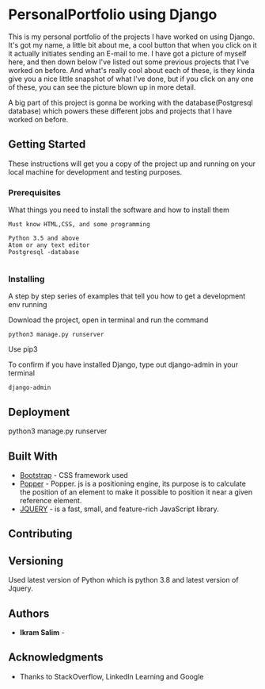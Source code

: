 # PersonalPortfolio using Django

This is my personal portfolio of the projects I have worked on using Django. It's got my name, a little bit about me, a cool button that when you click on it it actually initiates sending an E-mail to me. I have got a picture of myself here, and then down below I've listed out some previous projects that I've worked on before. And what's really cool about each of these, is they kinda give you a nice little snapshot of what I've done, but if you click on any one of these, you can see the picture blown up in more detail. 




A big part of this project is gonna be working with the database(Postgresql database) which powers these different jobs and projects that I have worked on before. 


## Getting Started

These instructions will get you a copy of the project up and running on your local machine for development and testing purposes. 

### Prerequisites

What things you need to install the software and how to install them

```
Must know HTML,CSS, and some programming

Python 3.5 and above 
Atom or any text editor
Postgresql -database


```

### Installing

A step by step series of examples that tell you how to get a development env running

Download the project, open in terminal and run the command 

```
python3 manage.py runserver
```
Use pip3



To confirm if you have installed Django, type out django-admin in your terminal 
```
django-admin 
```


## Deployment

python3 manage.py runserver

## Built With

* [Bootstrap](https://getbootstrap.com/docs/4.4/getting-started/introduction/) - CSS framework used
* [Popper](https://popper.js.org/) - Popper. js is a positioning engine, its purpose is to calculate the position of an element to make it possible to position it near a given reference element.
* [JQUERY](https://jquery.com/) - is a fast, small, and feature-rich JavaScript library.

## Contributing


## Versioning
Used latest version of Python which is python 3.8 and latest version of Jquery. 

## Authors

* **Ikram Salim** - 


## Acknowledgments

* Thanks to StackOverflow, LinkedIn Learning and Google 



